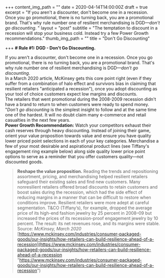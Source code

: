 +++
content_img_path = ""
date = 2020-04-14T14:00:00Z
draft = true
excerpt = "If you aren't a discounter, don't become one in a recession. Once you go promotional, there is no turning back, you are a promotional brand. That's why rule number one of resilient merchandising is DGD—*don't go discounting*. "
layout = "post"
subtitle = "The temptation to discount in a recession will stop your business cold. Instead try a few Power Growth recommendations."
thumb_img_path = ""
title = "Don't Go Discounting"

+++
**# Rule #1: DGD - Don't Go Discounting.**

  
If you aren't a discounter, don't become one in a recession. Once you go promotional, there is no turning back, you are a promotional brand. That's why rule number one of resilient merchandising is DGD—_*don't go discounting*_.   
In a March 2020 article, McKinsey gets this core point right (even if they suffer from a combination of halo effect and survivors bias in claiming that resilient retailers "anticipated a recession"), once you adopt discounting as your tool of choice customers expect low margins and discounts.  
The retailers that went promotional during the 2008-2009 recession didn't have a brand to return to when customers were ready to spend money. "_*Don't go discounting*_ is the simplest insight to follow and at the same time one of the hardest. It will no doubt claim many e-commerce and retail casualties in the next few years.   
__**Power Growth Recommendation:**__ Watch your competitors exhaust their cash reserves through heavy discounting. Instead of joining their game, orient your value proposition towards value and ensure you have quality lower priced point selections in each of your key categories. Merchandise a few of your most desirable and aspirational product lines (see Tiffany's engagement ring example below) along side quality lower price point options to serve as a reminder that you offer customers quality—not discounted goods.  
> __**Reshape the value proposition.**__ Reading the trends and repositioning assortment, pricing, and merchandising helped resilient retailers safeguard their existing sales and find new customers. Many nonresilient retailers offered broad discounts to retain customers and boost sales during the recession, which had the side effect of reducing margins in a manner that can be difficult to restore when conditions improve. Resilient retailers were more adept at careful segmentation. T&CO (Tiffany’s), for example, dropped the average price of its high-end fashion jewelry by 25 percent in 2008–09 but increased the prices of its recession-proof engagement jewelry by 10 percent. The result: its net revenues rose, and its margins were stable.  
Source: _*McKinsey, March 2020*_ [https://www.mckinsey.com/industries/consumer-packaged-goods/our-insights/how-retailers-can-build-resilience-ahead-of-a-recession](https://www.mckinsey.com/industries/consumer-packaged-goods/our-insights/how-retailers-can-build-resilience-ahead-of-a-recession "https://www.mckinsey.com/industries/consumer-packaged-goods/our-insights/how-retailers-can-build-resilience-ahead-of-a-recession") 